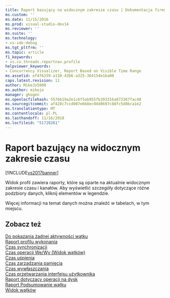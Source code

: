 ```yaml
---
title: Raport bazujący na widocznym zakresie czasu | Dokumentacja firmy Microsoft
ms.custom: ''
ms.date: 11/15/2016
ms.prod: visual-studio-dev14
ms.reviewer: ''
ms.suite: ''
ms.technology:
- vs-ide-debug
ms.tgt_pltfrm: ''
ms.topic: article
f1_keywords:
- vs.cv.threads.reportnav.profile
helpviewer_keywords:
- Concurrency Visualizer, Report Based on Visible Time Range
ms.assetid: ef4f6259-a110-43b6-a325-364154e1ba00
caps.latest.revision: 11
author: MikeJo5000
ms.author: mikejo
manager: ghogen
ms.openlocfilehash: 5576619a2e1c6f5ab955fb393316a873367fac48
ms.sourcegitcommit: af428c7ccd007e668ec0dd8697c88fc5d8bca1e2
ms.translationtype: MT
ms.contentlocale: pl-PL
ms.lasthandoff: 11/16/2018
ms.locfileid: "51728261"
---
```

# <a name="report-based-on-visible-time-range"></a>Raport bazujący na widocznym zakresie czasu
[!INCLUDE[vs2017banner](../includes/vs2017banner.md)]

Widok profil zawiera raporty, które są oparte na aktualnie widocznym zakresie czasu i kanałów. Aby wyświetlić szczegóły dotyczące różne podzbiory danych, kliknij elementów w legendzie.  
  
 Więcej informacji na temat danych można znaleźć w tabelach, w tym miejscu.  
  
## <a name="see-also"></a>Zobacz też  
 [Do pokazania żadnej aktywności wątku](../profiling/no-thread-activity-to-show-threads-view.md)   
 [Raport profilu wykonania](../profiling/execution-profile-report.md)   
 [Czas synchronizacji](../profiling/synchronization-time.md)   
 [Czas operacji We/Wy (Widok wątków)](../profiling/i-o-time-threads-view.md)   
 [Czas uśpienia](../profiling/sleep-time.md)   
 [Czas zarządzania pamięcią](../profiling/memory-management-time.md)   
 [Czas wywłaszczania](../profiling/preemption-time.md)   
 [Czas przetwarzania interfejsu użytkownika](../profiling/ui-processing-time.md)   
 [Raport dotyczący operacji na dysk](../profiling/disk-operations-report-threads-view.md)   
 [Raport Podsumowanie wątku](../profiling/per-thread-summary-report.md)   
 [Widok wątków](../profiling/threads-view-parallel-performance.md)



